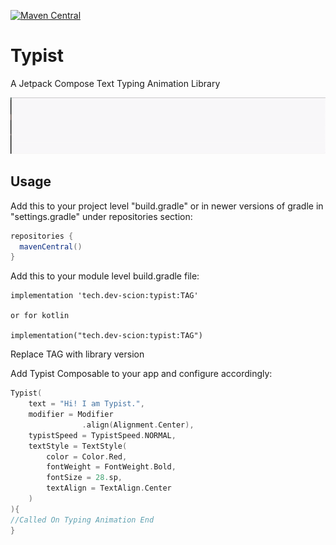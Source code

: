 [![Maven Central](https://img.shields.io/maven-central/v/tech.dev-scion/typist.svg?label=Maven%20Central)](https://search.maven.org/search?q=g:%22tech.dev-scion%22%20AND%20a:%22typist%22)

# Typist
A Jetpack Compose Text Typing Animation Library

<img src="/media/typist.gif">

## Usage
<p>Add this to your project level "build.gradle" or in newer versions of gradle in "settings.gradle" under repositories section:</p>

 ```groovy
repositories {
   mavenCentral()
}
```
<p>Add this to your module level build.gradle file:</p>

```groovy/kotlin
implementation 'tech.dev-scion:typist:TAG'

or for kotlin

implementation("tech.dev-scion:typist:TAG")
```
<p>Replace TAG with library version</p>

<p>Add Typist Composable to your app and configure accordingly:</p>

```kotlin
Typist(
    text = "Hi! I am Typist.",
    modifier = Modifier
                .align(Alignment.Center),
    typistSpeed = TypistSpeed.NORMAL,
    textStyle = TextStyle(
        color = Color.Red,
        fontWeight = FontWeight.Bold,
        fontSize = 28.sp,
        textAlign = TextAlign.Center
    )
){
//Called On Typing Animation End
}
```
